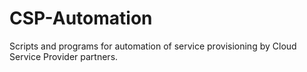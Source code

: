 # CSP-Automation
Scripts and programs for automation of service provisioning by Cloud Service Provider partners.
